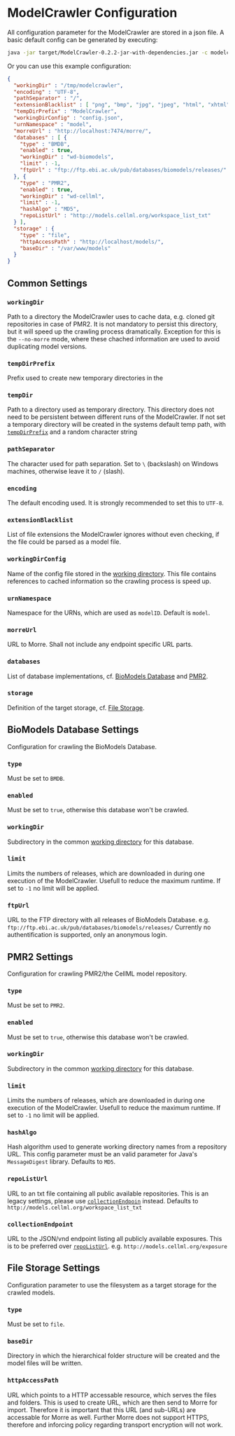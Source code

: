 ModelCrawler Configuration
==========================

All configuration parameter for the ModelCrawler are stored in a json file.
A basic default config can be generated by executing:

```sh
java -jar target/ModelCrawler-0.2.2-jar-with-dependencies.jar -c modelcrawler.json --template
```

Or you can use this example configuration: 

```json
{
  "workingDir" : "/tmp/modelcrawler",
  "encoding" : "UTF-8",
  "pathSeparator" : "/", 
  "extensionBlacklist" : [ "png", "bmp", "jpg", "jpeg", "html", "xhtml", "svg", "pdf", "json", "pl", "rdf", "rar", "msh", "zip", "htm" ],
  "tempDirPrefix" : "ModelCrawler",
  "workingDirConfig" : "config.json",
  "urnNamespace" : "model",
  "morreUrl" : "http://localhost:7474/morre/",
  "databases" : [ {
    "type" : "BMDB",
    "enabled" : true,
    "workingDir" : "wd-biomodels",
    "limit" : -1, 
    "ftpUrl" : "ftp://ftp.ebi.ac.uk/pub/databases/biomodels/releases/"
  }, { 
    "type" : "PMR2",
    "enabled" : true,
    "workingDir" : "wd-cellml",
    "limit" : -1, 
    "hashAlgo" : "MD5",
    "repoListUrl" : "http://models.cellml.org/workspace_list_txt"
  } ], 
  "storage" : {
    "type" : "file",
    "httpAccessPath" : "http://localhost/models/",
    "baseDir" : "/var/www/models"
  }
}
```

Common Settings
---------------

### `workingDir`
Path to a directory the ModelCrawler uses to cache data, e.g. cloned git repositories in case of PMR2.
It is not mandatory to persist this directory, but it will speed up the crawling process dramatically.
Exception for this is the `--no-morre` mode, where these chached information are used to avoid duplicating
model versions.

### `tempDirPrefix`
Prefix used to create new temporary directories in the 

### `tempDir`
Path to a directory used as temporary directory. This directory does not need to be persistent between different runs of
the ModelCrawler. If not set a temporary directory will be created in the systems default temp path,
with [`tempDirPrefix`](#tempdirprefix) and a random character string

### `pathSeparator`
The character used for path separation. Set to `\` (backslash) on Windows machines, otherwise leave it to `/` (slash).

### `encoding`
The default encoding used. It is strongly recommended to set this to `UTF-8`.

### `extensionBlacklist`
List of file extensions the ModelCrawler ignores without even checking, if the file could be parsed as a model file.

### `workingDirConfig`
Name of the config file stored in the [working directory](#workingdir). This file contains references to cached information
so the crawling process is speed up.

### `urnNamespace`
Namespace for the URNs, which are used as `modelID`. Default is `model`.

### `morreUrl`
URL to Morre. Shall not include any endpoint specific URL parts.

### `databases`
List of database implementations, cf. [BioModels Database](#biomodels-database-settings) and [PMR2](#pmr2-settings).

### `storage`
Definition of the target storage, cf. [File Storage](#file-storage-settings).


BioModels Database Settings
---------------------------
Configuration for crawling the BioModels Database.

### `type`
Must be set to `BMDB`.

### `enabled`
Must be set to `true`, otherwise this database won't be crawled.

### `workingDir`
Subdirectory in the common [working directory](#workingdir) for this database.

### `limit`
Limits the numbers of releases, which are downloaded in during one execution of the ModelCrawler.
Usefull to reduce the maximum runtime. If set to `-1` no limit will be applied.

### `ftpUrl`
URL to the FTP directory with all releases of BioModels Database.
e.g. `ftp://ftp.ebi.ac.uk/pub/databases/biomodels/releases/`
Currently no authentification is supported, only an anonymous login.


PMR2 Settings
-------------
Configuration for crawling PMR2/the CellML model repository.

### `type`
Must be set to `PMR2`.

### `enabled`
Must be set to `true`, otherwise this database won't be crawled.

### `workingDir`
Subdirectory in the common [working directory](#workingdir) for this database.

### `limit`
Limits the numbers of releases, which are downloaded in during one execution of the ModelCrawler.
Usefull to reduce the maximum runtime. If set to `-1` no limit will be applied.

### `hashAlgo`
Hash algorithm used to generate working directory names from a repository URL.
This config parameter must be an valid parameter for Java's `MessageDigest` library.
Defaults to `MD5`.

### `repoListUrl`
URL to an txt file containing all public available repositories. This is an legacy settings, please
use [`collectionEndpoin`](#collectionendpoint) instead.
Defaults to `http://models.cellml.org/workspace_list_txt`

### `collectionEndpoint`
URL to the JSON/vnd endpoint listing all publicly available exposures. This is to be preferred over [`repoListUrl`](#repolisturl).
e.g. `http://models.cellml.org/exposure`


File Storage Settings
---------------------
Configuration parameter to use the filesystem as a target storage for the crawled models.

### `type`
Must be set to `file`.

### `baseDir`
Directory in which the hierarchical folder structure will be created and the model files will be written.

### `httpAccessPath`
URL which points to a HTTP accessable resource, which serves the files and folders. This is used to create URL, which
are then send to Morre for import. Therefore it is important that this URL (and sub-URLs) are accessable for Morre as well.
Further Morre does not support HTTPS, therefore and inforcing policy regarding transport encryption will not work. 

